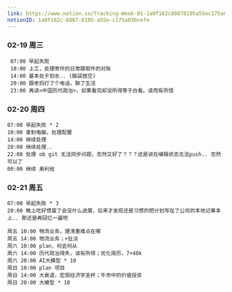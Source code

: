 ```yaml
---
link: https://www.notion.so/Tracking-Week-01-1a0f162c88878105a55ec175a03bcefe
notionID: 1a0f162c-8887-8105-a55e-c175a03bcefe
---
```

### 02-19 周三

	 07:00 早起失败
	 10:00 上工，处理寄件的日常跟取件的对账
	 14:00 基本处于划水.. (脑袋放空)
	 20:00 跟老妈打了个电话，聊了生活
	 23:00 再读<中国历代政治>，如果看完却没所得等于白看。读而有所悟


### 02-20 周四

	07:00 早起失败 * 2
	10:00 拿到电脑，处理配置
	14:00 继续处理
	20:00 继续处理..
	22:00 处理 ob git 无法同步问题，忽然又好了？？？还是说在编辑状态无法push.. 忽然可以了
	00:00 继续 奥利给
	 

### 02-21 周五

	07:00 早起失败 * 3
	20:00 晚上吃好惯蛋了会没什么进展，后来才发现还是习惯的把计划写在了公司的本地记事本上.. 那还是再回忆一遍吧
	
	周五 10:00 物流业务，理清重难点在哪
	周五 14:00 物流业务；+扯淡
	周六 10:00 plan，何去何从
	周六 14:00 历代政治得失，读有所得；优化简历，7+40k
	周六 20:00 AI大模型 * 10
	周日 10:00 plan 项目
	周日 14:00 大衰退，宏观经济学圣杯；牛市中的价值投资
	周日 20:00 大模型 * 10
	